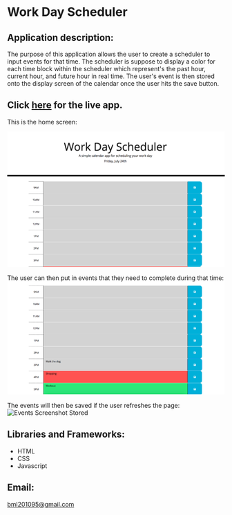 # Work Day Scheduler


## Application  description:

The purpose of this application allows the  user to create  a scheduler  to input events for that time. The scheduler is suppose to display a color for each time block within the scheduler which represent's the   past hour, current hour, and future hour in real time. The user's event is then stored onto the display screen of the calendar once the user hits the save button.

 ## Click [here](https://brianlevin.github.io/Work-Day-Scheduler/) for the live app. 
 
 This is the home screen:
 
 ![Home Screenshot](images/Homescreen.png)
  
  
 The user can then put in events that they need to complete during that time:
  ![Events Screenshot](images/events.png)
  
  
  The events will then be saved if the user refreshes the page:
   ![Events Screenshot Stored](images/notfound.png) 
   
## Libraries and Frameworks:

- HTML
- CSS
- Javascript

## Email:

bml201095@gmail.com


